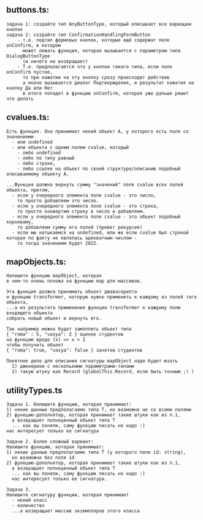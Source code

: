 ## buttons.ts:
    задача 1: создайте тип AnyButtonType, который описывает все вариации кнопок
    задача 2: создайте тип ConfirmationHandlingFormButton
        - т.е. подтип формовых кнопок, которые ещё содержат поле onConfirm, в котором
          может лежать функция, которая вызывается с параметром типа DialogButtonType
          (и ничего не возвращает)
        - Т.е. предполагается что у кнопки такого типа, если поле onConfirm пустое, 
          то при нажатии на эту кнопку сразу происходит действие
          а иначе вызывается диалог Подтверждения, и результат нажатия на кнопку Да или Нет
          в итоге попадет в функцию onConfirm, которая уже дальше решит что делать

## cvalues.ts:
    Есть функция. Она принимает некий объект А, у которого есть поля со значениями
      - или undefined 
      - или объекта с одним полем cvalue, который 
        - либо undefined 
        - либо по типу равный 
        - либо строке, 
        - либо ссылке на объект по своей структуре/описанию подобный описываемому объекту А.

    ...Функция должна вернуть сумму "значений" поля cvalue всех полей объекта, притом,
      - если у очередного элемента поле сvalue - это число, 
        то просто добавляем это число.
      - если у очередного элемента поле сvalue - это строка, 
        то просто конвертим строку в число и добавляем.
      - если у очередного элемента поле cvalue - это объект подобный корневому, 
        то добавляем сумму его полей (привет рекурсия)
      - если мы натыкаемся на undefined, или же если cvalue был строкой которая по факту не являлась адекватным числом - 
        то тогда значением будет 2022.

## mapObjects.ts:
    Напишите функцию mapObject, которая
    в чем-то очень похожа на функцию map для массивов.

    Эта функция должна принимать объект джаваскрипта
    и функцию transformer, которую нужно применить к каждому из полей того объекта, 
    ...а из результата применения функции transformer к каждому полю входящего объекта
    собрать новый объект и вернуть его.

    Так например можно будет замэппить объект типа 
    { "roma" : 5, "vasya": 2 } оценок студентов
    на функцию вроде (x) => x > 2
    чтобы получить объект 
    { "roma": true, "vasya": false } зачетов студентов

    Понятное дело для описания сигнатуры mapObject надо будет юзать
      1) дженерики с несколькими параметрами-типами
      2) такую штуку как Record (globalThis.Record, если быть точным ;) )

## utilityTypes.ts
    Задача 1. Напишите функцию, которая принимает:
    1) некие данные предполагаемо типа Т, но возможно не со всеми полями
    2) функцию-дополнятор, которая принимает такие штуки как из п.1, 
      а возвращает полноценный объект типа Т
      ... как вы поняли, саму функцию писать не надо :) 
    нас интересует только ее сигнатура
    
    Задача 2. Более сложный вариант:
    Напишите функцию, которая принимает:
    1) некие данные предполагаемо типа Т (у которого поле id: string), 
      но возможно без поля id
    2) функцию-дополнятор, которая принимает такие штуки как из п.1, 
      а возвращает полноценный объект типа Т
      ... как вы поняли, саму функцию писать не надо :) 
      нас интересует только ее сигнатура.

    Задача 3.
    Напишите сигнатуру функции, которая принимает
      - некий класс 
      - количество
      ...а возвращает массив экземпляров этого класса